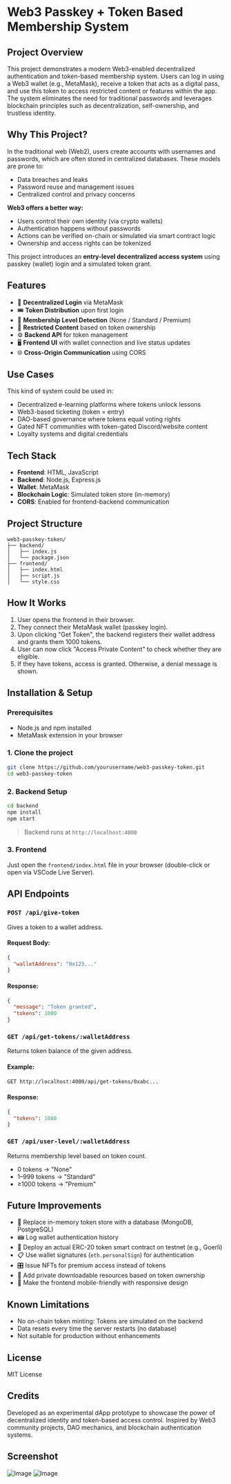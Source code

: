 # Web3 Passkey + Token Based Membership System

## Project Overview

This project demonstrates a modern Web3-enabled decentralized authentication and token-based membership system. Users can log in using a Web3 wallet (e.g., MetaMask), receive a token that acts as a digital pass, and use this token to access restricted content or features within the app. The system eliminates the need for traditional passwords and leverages blockchain principles such as decentralization, self-ownership, and trustless identity.

## Why This Project?

In the traditional web (Web2), users create accounts with usernames and passwords, which are often stored in centralized databases. These models are prone to:

* Data breaches and leaks
* Password reuse and management issues
* Centralized control and privacy concerns

**Web3 offers a better way:**

* Users control their own identity (via crypto wallets)
* Authentication happens without passwords
* Actions can be verified on-chain or simulated via smart contract logic
* Ownership and access rights can be tokenized

This project introduces an **entry-level decentralized access system** using passkey (wallet) login and a simulated token grant.

## Features

* 🔐 **Decentralized Login** via MetaMask
* 🎟️ **Token Distribution** upon first login
* 🧪 **Membership Level Detection** (None / Standard / Premium)
* 🚫 **Restricted Content** based on token ownership
* ⚙️ **Backend API** for token management
* 🖥️ **Frontend UI** with wallet connection and live status updates
* 🌐 **Cross-Origin Communication** using CORS

## Use Cases

This kind of system could be used in:

* Decentralized e-learning platforms where tokens unlock lessons
* Web3-based ticketing (token = entry)
* DAO-based governance where tokens equal voting rights
* Gated NFT communities with token-gated Discord/website content
* Loyalty systems and digital credentials

## Tech Stack

* **Frontend**: HTML, JavaScript
* **Backend**: Node.js, Express.js
* **Wallet**: MetaMask
* **Blockchain Logic**: Simulated token store (in-memory)
* **CORS**: Enabled for frontend-backend communication

## Project Structure

```
web3-passkey-token/
├── backend/
│   ├── index.js
│   └── package.json
├── frontend/
│   ├── index.html
│   ├── script.js
│   └── style.css
```

## How It Works

1. User opens the frontend in their browser.
2. They connect their MetaMask wallet (passkey login).
3. Upon clicking "Get Token", the backend registers their wallet address and grants them 1000 tokens.
4. User can now click "Access Private Content" to check whether they are eligible.
5. If they have tokens, access is granted. Otherwise, a denial message is shown.

## Installation & Setup

### Prerequisites

* Node.js and npm installed
* MetaMask extension in your browser

### 1. Clone the project

```bash
git clone https://github.com/yourusername/web3-passkey-token.git
cd web3-passkey-token
```

### 2. Backend Setup

```bash
cd backend
npm install
npm start
```

> Backend runs at `http://localhost:4000`

### 3. Frontend

Just open the `frontend/index.html` file in your browser (double-click or open via VSCode Live Server).

## API Endpoints

### `POST /api/give-token`

Gives a token to a wallet address.

#### Request Body:

```json
{
  "walletAddress": "0x123..."
}
```

#### Response:

```json
{
  "message": "Token granted",
  "tokens": 1000
}
```

### `GET /api/get-tokens/:walletAddress`

Returns token balance of the given address.

#### Example:

```bash
GET http://localhost:4000/api/get-tokens/0xabc...
```

#### Response:

```json
{
  "tokens": 1000
}
```

### `GET /api/user-level/:walletAddress`

Returns membership level based on token count.

* 0 tokens → "None"
* 1–999 tokens → "Standard"
* ≥1000 tokens → "Premium"

## Future Improvements

* 🧠 Replace in-memory token store with a database (MongoDB, PostgreSQL)
* 📾 Log wallet authentication history
* 🪹 Deploy an actual ERC-20 token smart contract on testnet (e.g., Goerli)
* 📋 Use wallet signatures (`eth.personalSign`) for authentication
* 🎛 Issue NFTs for premium access instead of tokens
* 📁 Add private downloadable resources based on token ownership
* 📲 Make the frontend mobile-friendly with responsive design

## Known Limitations

* No on-chain token minting: Tokens are simulated on the backend
* Data resets every time the server restarts (no database)
* Not suitable for production without enhancements

## License

MIT License

## Credits

Developed as an experimental dApp prototype to showcase the power of decentralized identity and token-based access control. Inspired by Web3 community projects, DAO mechanics, and blockchain authentication systems.
    
## Screenshot
![Image](https://github.com/user-attachments/assets/19725932-f2d0-4365-89ef-3000013b902e)
![Image](https://github.com/user-attachments/assets/172a2752-1c07-46c3-8cd3-c827e23b97fe)

  
